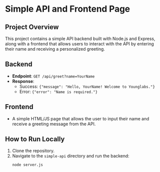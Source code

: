 # Simple API and Frontend Page

## Project Overview
This project contains a simple API backend built with Node.js and Express, along with a frontend that allows users to interact with the API by entering their name and receiving a personalized greeting.

## Backend
- **Endpoint**: `GET /api/greet?name=YourName`
- **Response**:
  - Success: `{"message": "Hello, YourName! Welcome to Younglabs."}`
  - Error: `{"error": "Name is required."}`

## Frontend
- A simple HTML/JS page that allows the user to input their name and receive a greeting message from the API.

## How to Run Locally
1. Clone the repository.
2. Navigate to the `simple-api` directory and run the backend:
   ```bash
   node server.js
